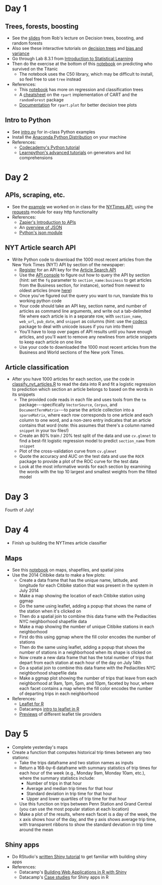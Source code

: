 # Day 1

## Trees, forests, boosting
  * See the [slides](tree-boost-forest.pdf) from Rob's lecture on Decision trees, boosting, and random forests
  * Also see these interactive tutorials on [decision trees](http://www.r2d3.us/visual-intro-to-machine-learning-part-1/) and [bias and variance](http://www.r2d3.us/visual-intro-to-machine-learning-part-2/)
  * Go through Lab 8.3.1 from [Introduction to Statistical Learning](http://www-bcf.usc.edu/~gareth/ISL/index.html)
  * Then do the exercise at the bottom of this [notebook](https://rpubs.com/dvorakt/248300) on predicting who survived on the Titanic
    * The notebook uses the C50 library, which may be difficult to install, so feel free to use `tree` instead <!-- or rpart -->
  * References:
    * This [notebook](https://rpubs.com/ryankelly/dtrees) has more on regression and classification trees
	* A [cheatsheet](https://www.statmethods.net/advstats/cart.html) on the `rpart` implementation of CART and the `randomForest` package
	* [Documentation](http://www.milbo.org/rpart-plot/prp.pdf) for `rpart.plot` for better decision tree plots
<!--    * Try [rpart.plot](https://stackoverflow.com/a/48881163/76259) as an alternative to the native `plot()` function for trees -->

## Intro to Python
  * See [intro.py](intro.py) for in-class Python examples
  * Install the [Anaconda Python Distribution](https://docs.anaconda.com/anaconda/install/windows) on your machine
  * References:
    * [Codecademy's Python tutorial](https://www.codecademy.com/learn/python)
    * [Learnpython's advanced tutorials](http://www.learnpython.org) on generators and list comprehensions

# Day 2

## APIs, scraping, etc.
  * See the [example](nyt_api.py) we worked on in class for the [NYTimes API](https://developer.nytimes.com/), using the [requests](http://docs.python-requests.org/en/master/user/quickstart/) module for easy http functionality
  * References:
    * [Zapier's Introduction to APIs](https://zapier.com/learn/apis/) 
    * An [overview of JSON](http://code.tutsplus.com/tutorials/understanding-json--active-8817)
    * [Python's json module](http://pymotw.com/2/json/)
  <!-- * Complete [Codecademy's API tutorial](https://www.codecademy.com/courses/50e5bc94ce7f5e4945001d31/) -->

## NYT Article search API
  * Write Python code to download the 1000 most recent articles from the New York Times (NYT) API by section of the newspaper:
      * [Register](https://developer.nytimes.com/signup) for an API key for the [Article Search API](https://developer.nytimes.com/article_search_v2.json)
      * Use the [API console](https://developer.nytimes.com/article_search_v2.json#/Console/GET/articlesearch.json) to figure out how to query the API by section (hint: set the ``fq`` parameter to ``section_name:business`` to get articles from the Business section, for instance), sorted from newest to oldest articles (more [here](https://developer.nytimes.com/article_search_v2.json#/README))
      * Once you've figured out the query you want to run, translate this to working python code
      * Your code should take an API key, section name, and number of articles as command line arguments, and write out a tab-delimited file where each article is in a separate row, with ``section_name``, ``web_url``, ``pub_date``, and ``snippet`` as columns (hint: use the [codecs](https://pymotw.com/2/codecs/#working-with-files) package to deal with unicode issues if you run into them)
      * You'll have to loop over pages of API results until you have enough articles, and you'll want to remove any newlines from article snippets to keep each article on one line
      * Use your code to downloaded the 1000 most recent articles from the Business and World sections of the New york Times.

## Article classification

* After you have 1000 articles for each section, use the code in [classify_nyt_articles.R](classify_nyt_articles.R) to read the data into R and fit a logistic regression to prediction which section an article belongs to based on the words in its snippets
    * The provided code reads in each file and uses tools from the ``tm`` package---specifically ``VectorSource``, ``Corpus``, and ``DocumentTermMatrix``---to parse the article collection into a ``sparseMatrix``, where each row corresponds to one article and each column to one word, and a non-zero entry indicates that an article contains that word (note: this assumes that there's a column named ``snippet`` in your tsv files!)
    * Create an 80% train / 20% test split of the data and use ``cv.glmnet`` to find a best-fit logistic regression model to predict ``section_name`` from ``snippet``
    * Plot of the cross-validation curve from ``cv.glmnet``
    * Quote the accuracy and AUC on the test data and use the ``ROCR`` package to provide a plot of the ROC curve for the test data
    * Look at the most informative words for each section by examining the words with the top 10 largest and smallest weights from the fitted model

# Day 3

Fourth of July!

# Day 4
  * Finish up building the NYTimes article classifier

## Maps
  * See this [notebook](https://rpubs.com/jhofman/nycmaps) on maps, shapefiles, and spatial joins
  * Use the 2014 Citibike data to make a few plots:
    * Create a data frame that has the unique name, latitude, and longitude for each Citibike station that was present in the system in July 2014
    * Make a map showing the location of each Citibike station using ggmap
    * Do the same using leaflet, adding a popup that shows the name of the station when it's clicked on
    * Then do a spatial join to combine this data frame with the Pediacities NYC neighborhood shapefile data
    * Make a map showing the number of unique Citibike stations in each neighborhood
    * First do this using ggmap where the fill color encodes the number of stations
    * Then do the same using leaflet, adding a popup that shows the number of stations in a neighborhood when its shape is clicked on
	* Now create a new data frame that has the total number of trips that depart from each station at each hour of the day on July 14th
	* Do a spatial join to combine this data frame with the Pediacities NYC neighborhood shapefile data
	* Make a ggmap plot showing the number of trips that leave from each neighborhood at 9am, 1pm, 5pm, and 10pm, faceted by hour, where each facet contains a map where the fill color encodes the number of departing trips in each neighborhood
  * References:
    * [Leaflet for R](https://rstudio.github.io/leaflet/)
    * Datacamps [intro to leaflet in R](https://www.datacamp.com/courses/interactive-maps-with-leaflet-in-r)
    * [Previews](https://leaflet-extras.github.io/leaflet-providers/preview/) of different leaflet tile providers

# Day 5

  * Complete yesterday's maps
  * Create a function that computes historical trip times between any two stations:
    * Take the trips dataframe and two station names as inputs
    * Return a 168-by-6 dataframe with summary statistics of trip times for each hour of the week (e.g., Monday 9am, Monday 10am, etc.), where the summary statistics include:
      * Number of trips in that hour
      * Average and median trip times for that hour
      * Standard deviation in trip time for that hour
      * Upper and lower quartiles of trip time for that hour
    * Use this function on trips between Penn Station and Grand Central (you can use the most popular station at each location)
    * Make a plot of the results, where each facet is a day of the week, the x axis shows hour of the day, and the y axis shows average trip time, with transparent ribbons to show the standard deviation in trip time around the mean

## Shiny apps
  * Do RStudio's [written Shiny tutorial](https://shiny.rstudio.com/tutorial/) to get familiar with building shiny apps
  * References:
    * Datacamp's [Building Web Applications in R with Shiny](https://www.datacamp.com/courses/building-web-applications-in-r-with-shiny)
    * Datacamp's [Case studies](https://www.datacamp.com/courses/building-web-applications-in-r-with-shiny-case-studies) for Shiny apps in R
  
<!--

  * We had a guest lecture from [Hal Daume]() on natural language processing
    * Slides on [word sense disambiguation](http://www.cs.umd.edu/class/fall2016/cmsc723/slides/slides_05.pdf), [expectation maximization](http://www.cs.umd.edu/class/fall2016/cmsc723/slides/slides_06.pdf), and [word alignment](http://www.cs.umd.edu/class/fall2016/cmsc723/slides/slides_18.pdf)
    * The [Yarowsky algorithm](https://en.wikipedia.org/wiki/Yarowsky_algorithm) for word sense disambiguation 
    * [A statistical approach to machine translation](http://dl.acm.org/citation.cfm?id=92860)
    * See these interactive demos on [k-means](https://www.naftaliharris.com/blog/visualizing-k-means-clustering/) and [mixture models](http://davpinto.com/ml-simulations/#gaussian-mixture-density)
-->
